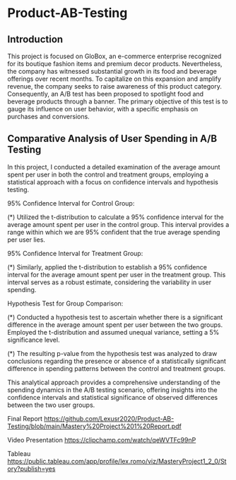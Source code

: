 # Product-AB-Testing


## Introduction

This project is focused on GloBox, an e-commerce enterprise recognized for its boutique fashion items and premium decor products. Nevertheless, the company has witnessed substantial growth in its food and beverage offerings over recent months. To capitalize on this expansion and amplify revenue, the company seeks to raise awareness of this product category. Consequently, an A/B test has been proposed to spotlight food and beverage products through a banner. The primary objective of this test is to gauge its influence on user behavior, with a specific emphasis on purchases and conversions.

## Comparative Analysis of User Spending in A/B Testing

In this project, I conducted a detailed examination of the average amount spent per user in both the control and treatment groups, employing a statistical approach with a focus on confidence intervals and hypothesis testing.

95% Confidence Interval for Control Group:

(*) Utilized the t-distribution to calculate a 95% confidence interval for the average amount spent per user in the control group. This interval provides a range within which we are 95% confident that the true average spending per user lies.

95% Confidence Interval for Treatment Group:

(*) Similarly, applied the t-distribution to establish a 95% confidence interval for the average amount spent per user in the treatment group. This interval serves as a robust estimate, considering the variability in user spending.

Hypothesis Test for Group Comparison:

(*) Conducted a hypothesis test to ascertain whether there is a significant difference in the average amount spent per user between the two groups. Employed the t-distribution and assumed unequal variance, setting a 5% significance level.

(*) The resulting p-value from the hypothesis test was analyzed to draw conclusions regarding the presence or absence of a statistically significant difference in spending patterns between the control and treatment groups.

  
This analytical approach provides a comprehensive understanding of the spending dynamics in the A/B testing scenario, offering insights into the confidence intervals and statistical significance of observed differences between the two user groups.



Final Report
https://github.com/Lexusr2020/Product-AB-Testing/blob/main/Mastery%20Project%201%20Report.pdf

Video Presentation
https://clipchamp.com/watch/qeWVTFc99nP

Tableau
https://public.tableau.com/app/profile/lex.romo/viz/MasteryProject1_2_0/Story?publish=yes
